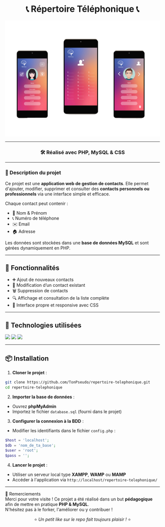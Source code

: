 <div align="center">

# 📞 Répertoire Téléphonique 📞

<img src="621shots_so.png" alt="aperçu du projet" width="600"/>

---

### 🛠️ Réalisé avec **PHP**, **MySQL** & **CSS**

</div>

---

### 📇 Description du projet

Ce projet est une **application web de gestion de contacts**. Elle permet d'ajouter, modifier, supprimer et consulter des **contacts personnels ou professionnels** via une interface simple et efficace.

Chaque contact peut contenir :
- 👤 Nom & Prénom
- 📞 Numéro de téléphone
- ✉️ Email
- 🏠 Adresse

Les données sont stockées dans une **base de données MySQL** et sont gérées dynamiquement en PHP.

---

## 🚀 Fonctionnalités

- ➕ Ajout de nouveaux contacts  
- 📝 Modification d’un contact existant  
- 🗑️ Suppression de contacts  
- 🔍 Affichage et consultation de la liste complète  
- 🎨 Interface propre et responsive avec CSS  

---

## 🧰 Technologies utilisées

<img src="https://img.shields.io/badge/PHP-777BB4?style=for-the-badge&logo=php&logoColor=white" />
<img src="https://img.shields.io/badge/MySQL-4479A1?style=for-the-badge&logo=mysql&logoColor=white" />
<img src="https://img.shields.io/badge/CSS3-1572B6?style=for-the-badge&logo=css3&logoColor=white" />

---

## 📦 Installation

1. **Cloner le projet** :
```bash
git clone https://github.com/TonPseudo/repertoire-telephonique.git
cd repertoire-telephonique
```

2. **Importer la base de données** :
- Ouvrez **phpMyAdmin**
- Importez le fichier `database.sql` (fourni dans le projet)

3. **Configurer la connexion à la BDD** :
- Modifier les identifiants dans le fichier `config.php` :
```php
$host = 'localhost';
$db = 'nom_de_ta_base';
$user = 'root';
$pass = '';
```

4. **Lancer le projet** :
- Utiliser un serveur local type **XAMPP**, **WAMP** ou **MAMP**
- Accéder à l'application via `http://localhost/repertoire-telephonique/`

---

🙌 Remerciements  
Merci pour votre visite ! Ce projet a été réalisé dans un but **pédagogique** afin de mettre en pratique **PHP & MySQL**.  
N'hésitez pas à le forker, l'améliorer ou y contribuer !

<div align="center">

⭐ *Un petit like sur le repo fait toujours plaisir !* ⭐

</div>
